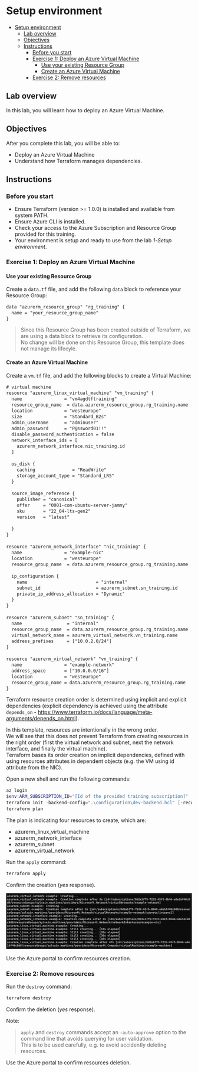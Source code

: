 # Setup environment

- [Setup environment](#setup-environment)
  - [Lab overview](#lab-overview)
  - [Objectives](#objectives)
  - [Instructions](#instructions)
    - [Before you start](#before-you-start)
    - [Exercise 1: Deploy an Azure Virtual Machine](#exercise-1-deploy-an-azure-virtual-machine)
      - [Use your existing Resource Group](#use-your-existing-resource-group)
      - [Create an Azure Virtual Machine](#create-an-azure-virtual-machine)
    - [Exercise 2: Remove resources](#exercise-2-remove-resources)

## Lab overview

In this lab, you will learn how to deploy an Azure Virtual Machine.

## Objectives

After you complete this lab, you will be able to:

-   Deploy an Azure Virtual Machine
-   Understand how Terraform manages dependencies.

## Instructions

### Before you start

- Ensure Terraform (version >= 1.0.0) is installed and available from system PATH.
- Ensure Azure CLI is installed.
- Check your access to the Azure Subscription and Resource Group provided for this training.
- Your environment is setup and ready to use from the lab *1-Setup environment*.

### Exercise 1: Deploy an Azure Virtual Machine

#### Use your existing Resource Group

Create a `data.tf` file, and add the following `data` block to reference your Resource Group:

```hcl
data "azurerm_resource_group" "rg_training" {
  name = "your_resource_group_name"
}
```

> Since this Resource Group has been created outside of Terraform, we are using a data block to retrieve its configuration.  
> No change will be done on this Resource Group, this template does not manage its lifecyle.  

#### Create an Azure Virtual Machine

Create a `vm.tf` file, and add the following blocks to create a Virtual Machine:

```hcl
# virtual machine
resource "azurerm_linux_virtual_machine" "vm_training" {
  name                = "vm4agdtftraining"
  resource_group_name  = data.azurerm_resource_group.rg_training.name
  location            = "westeurope"
  size                = "Standard_B2s"
  admin_username      = "adminuser"
  admin_password      = "P@ssword01!!"
  disable_password_authentication = false
  network_interface_ids = [
    azurerm_network_interface.nic_training.id
  ]

  os_disk {
    caching              = "ReadWrite"
    storage_account_type = "Standard_LRS"
  }

  source_image_reference {
    publisher = "canonical"
    offer     = "0001-com-ubuntu-server-jammy"
    sku       = "22_04-lts-gen2"
    version   = "latest"

  }
}

resource "azurerm_network_interface" "nic_training" {
  name                = "example-nic"
  location            = "westeurope"
  resource_group_name  = data.azurerm_resource_group.rg_training.name

  ip_configuration {
    name                          = "internal"
    subnet_id                     = azurerm_subnet.sn_training.id
    private_ip_address_allocation = "Dynamic"
  }
}

resource "azurerm_subnet" "sn_training" {
  name                 = "internal"
  resource_group_name  = data.azurerm_resource_group.rg_training.name
  virtual_network_name = azurerm_virtual_network.vn_training.name
  address_prefixes     = ["10.0.2.0/24"]
}

resource "azurerm_virtual_network" "vn_training" {
  name                = "example-network"
  address_space       = ["10.0.0.0/16"]
  location            = "westeurope"
  resource_group_name = data.azurerm_resource_group.rg_training.name
}

```
Terraform resource creation order is determined using implicit and explicit dependencies (explicit dependency is achieved using the attribute `depends_on` - https://www.terraform.io/docs/language/meta-arguments/depends_on.html).  

In this template, resources are intentionally in the wrong order.  
We will see that this does not prevent Terraform from creating resources in the right order (first the virtual network and subnet, next the network interface, and finally the virtual machine).  
Terraform bases its order creation on implicit dependencies, defined with using resources attributes in dependent objects (e.g. the VM using id attribute from the NIC).  


Open a new shell and run the following commands:

```powershell
az login
$env:ARM_SUBSCRIPTION_ID="[Id of the provided training subscription]"
terraform init -backend-config=".\configuration\dev-backend.hcl" [-reconfigure]
terraform plan
```

The plan is indicating four resources to create, which are:
- azurerm_linux_virtual_machine
- azurerm_network_interface
- azurerm_subnet
- azurerm_virtual_network

Run the `apply` command:

```powershell
terraform apply
```

Confirm the creation (*yes* response).  

![vm_creation](../assets/vm_creation.PNG)

Use the Azure portal to confirm resources creation.

### Exercise 2: Remove resources

Run the `destroy` command:

```powershell
terraform destroy
```

Confirm the deletion (*yes* response).

Note:
> `apply` and `destroy` commands accept an `-auto-approve` option to the command line that avoids querying for user validation.  
> This is to be used carefully, e.g. to avoid accidently deleting resources.

Use the Azure portal to confirm resources deletion.

